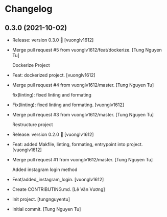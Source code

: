 Changelog
=========


0.3.0 (2021-10-02)
------------------
- Release: version 0.3.0 🚀 [vuonglv1612]
- Merge pull request #5 from vuonglv1612/feat/dockerize. [Tung Nguyen
  Tu]

  Dockerize Project
- Feat: dockerized project. [vuonglv1612]
- Merge pull request #4 from vuonglv1612/master. [Tung Nguyen Tu]

  fix(linting): fixed linting and formating
- Fix(linting): fixed linting and formating. [vuonglv1612]
- Merge pull request #3 from vuonglv1612/master. [Tung Nguyen Tu]

  Restructure project
- Release: version 0.2.0 🚀 [vuonglv1612]
- Feat: added Makfile, linting, formating, entrypoint into project.
  [vuonglv1612]
- Merge pull request #1 from vuonglv1612/master. [Tung Nguyen Tu]

  Added instagram login method
- Feat/added_instagram_login. [vuonglv1612]
- Create CONTRIBUTING.md. [Lê Văn Vương]
- Init project. [tungnguyentu]
- Initial commit. [Tung Nguyen Tu]


